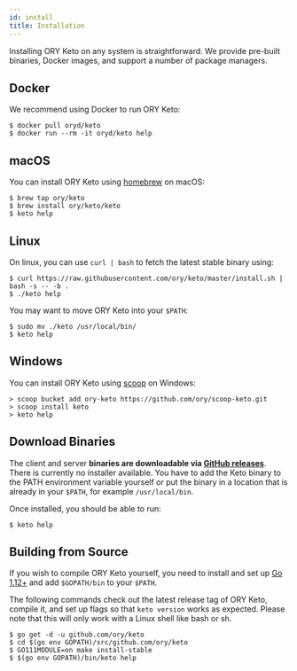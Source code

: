 ```yaml
---
id: install
title: Installation
---
```


Installing ORY Keto on any system is straightforward. We provide pre-built
binaries, Docker images, and support a number of package managers.

## Docker

We recommend using Docker to run ORY Keto:

```shell
$ docker pull oryd/keto
$ docker run --rm -it oryd/keto help
```

## macOS

You can install ORY Keto using [homebrew](https://brew.sh/) on macOS:

```shell
$ brew tap ory/keto
$ brew install ory/keto/keto
$ keto help
```

## Linux

On linux, you can use `curl | bash` to fetch the latest stable binary using:

```shell
$ curl https://raw.githubusercontent.com/ory/keto/master/install.sh | bash -s -- -b .
$ ./keto help
```

You may want to move ORY Keto into your `$PATH`:

```shell
$ sudo mv ./keto /usr/local/bin/
$ keto help
```

## Windows

You can install ORY Keto using [scoop](https://scoop.sh) on Windows:

```shell
> scoop bucket add ory-keto https://github.com/ory/scoop-keto.git
> scoop install keto
> keto help
```

## Download Binaries

The client and server **binaries are downloadable via
[GitHub releases](https://github.com/ory/keto/releases)**. There is currently no
installer available. You have to add the Keto binary to the PATH environment
variable yourself or put the binary in a location that is already in your
`$PATH`, for example `/usr/local/bin`.

Once installed, you should be able to run:

```shell
$ keto help
```

## Building from Source

If you wish to compile ORY Keto yourself, you need to install and set up
[Go 1.12+](https://golang.org/) and add `$GOPATH/bin` to your `$PATH`.

The following commands check out the latest release tag of ORY Keto,
compile it, and set up flags so that `keto version` works as expected. Please
note that this will only work with a Linux shell like bash or sh.

```shell
$ go get -d -u github.com/ory/keto
$ cd $(go env GOPATH)/src/github.com/ory/keto
$ GO111MODULE=on make install-stable
$ $(go env GOPATH)/bin/keto help
```

